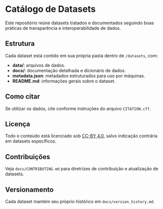 # Catálogo de Datasets

Este repositório reúne datasets tratados e documentados seguindo boas práticas de transparência e interoperabilidade de dados.

## Estrutura
Cada dataset está contido em sua própria pasta dentro de `/datasets`, com:
- **data/**: arquivos de dados.
- **docs/**: documentação detalhada e dicionário de dados.
- **metadata.json**: metadados estruturados para uso por máquinas.
- **README.md**: informações gerais sobre o dataset.

## Como citar
Se utilizar os dados, cite conforme instruções do arquivo `CITATION.cff`.

## Licença
Todo o conteúdo está licenciado sob [CC-BY 4.0](https://creativecommons.org/licenses/by/4.0/), salvo indicação contrária em datasets específicos.

## Contribuições
Veja `docs/CONTRIBUTING.md` para diretrizes de contribuição e atualização de datasets.

## Versionamento
Cada dataset mantém seu próprio histórico em `docs/version_history.md`.
